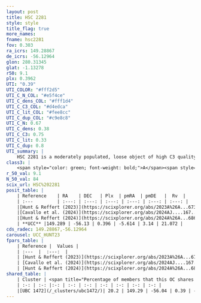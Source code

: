 ```yaml
---
layout: post
title: HSC 2281
style: style
title_flag: true
more_names: 
fname: hsc2281
fov: 0.303
ra_icrs: 149.28867
de_icrs: -56.12964
glon: 280.31345
glat: -1.13278
r50: 9.1
plx: 0.3962
UTI: "0.39"
UTI_COLOR: "#fff2d5"
UTI_C_N_COL: "#e5f4ce"
UTI_C_dens_COL: "#fff1d4"
UTI_C_C3_COL: "#d4edca"
UTI_C_lit_COL: "#fee8cc"
UTI_C_dup_COL: "#c9e8c8"
UTI_C_N: 0.67
UTI_C_dens: 0.38
UTI_C_C3: 0.75
UTI_C_lit: 0.33
UTI_C_dup: 0.8
UTI_summary: |
    HSC 2281 is a moderately populated, loose object of high C3 quality. It was recently reported in the literature.<br><br>This is very likely a unique object, which shares a small percentage of members with at least one previously reported entry.
class3: |
    <span style="color: green; font-weight: bold;">A</span><span style="color: #FFC300; font-weight: bold;">B</span>
r_50_val: 9.1
N_50_val: 84
scix_url: HSC%202281
posit_table: |
    | Reference    | RA    | DEC   | Plx  | pmRA  | pmDE   |  Rv  |
    | :---         | :---: | :---: | :---: | :---: | :---: | :---: |
    |[Hunt & Reffert (2023)](https://scixplorer.org/abs/2023A%26A...673A.114H) | 149.274 | -56.046 | 0.387 | -5.598 | 3.124 | 23.841 |
    |[Cavallo et al. (2024)](https://scixplorer.org/abs/2024AJ....167...12C) | 149.236 | -56.131 | 0.389 | -- | -- | -- |
    |[Hunt & Reffert (2024)](https://scixplorer.org/abs/2024A%26A...686A..42H) | 149.274 | -56.046 | 0.387 | -5.598 | 3.124 | 23.841 |
    | **UCC** |149.289 | -56.13 | 0.396 | -5.614 | 3.14 | 21.072 | 
cds_radec: 149.28867,-56.12964
carousel: UCC_HUNT23
fpars_table: |
    | Reference |  Values |
    | :---  |  :---:  |
    | [Hunt & Reffert (2023)](https://scixplorer.org/abs/2023A%26A...673A.114H) | `AV50=1.772, diffAV50=2.674, MOD50=11.812, logAge50=8.058` |
    | [Cavallo et al. (2024)](https://scixplorer.org/abs/2024AJ....167...12C) | `AV50=2.12, dMod50=11.79, logAge50=8.18, [Fe/H]50=-0.2` |
    | [Hunt & Reffert (2024)](https://scixplorer.org/abs/2024A%26A...686A..42H) | `MassJ=331.239` |
shared_table: |
    | Cluster | <span title="Percentage of members that this OC shares with the ones listed">%</span>   | RA   | DEC   | Plx   | pmRA  | pmDE  | Rv | UTI |
    | :-: | :-: |:-: | :-: | :-: | :-: | :-: | :-: | :-: |
    |[UBC 1472](/_clusters/ubc1472/)| 20.2 | 149.29 | -56.04 | 0.39 | -5.81 | 3.25 | 6.9 |0.3 |
---
```

